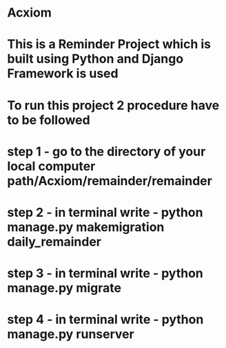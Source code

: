 # Acxiom
# This is a Reminder Project which is built using Python and Django Framework is used
# To run this project 2 procedure have to be followed
# step 1 - go to the directory of your local computer path/Acxiom/remainder/remainder
# step 2 - in terminal write - python manage.py makemigration daily_remainder
# step 3 - in terminal write - python manage.py migrate
# step 4 - in terminal write - python manage.py runserver
